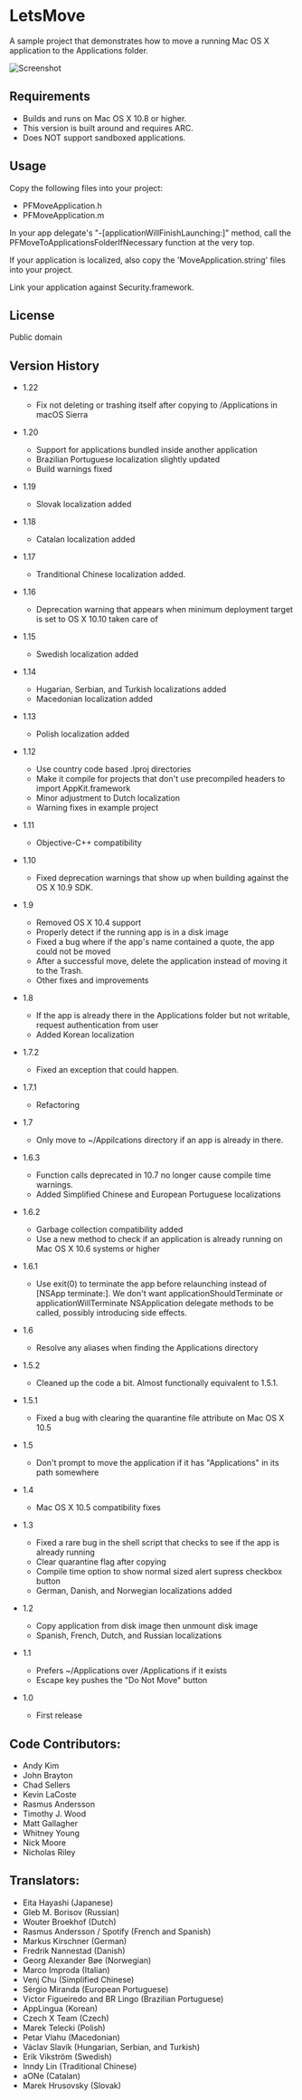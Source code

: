 LetsMove
========

A sample project that demonstrates how to move a running Mac OS X application to the Applications folder.

![Screenshot](http://i.imgur.com/euTRZiI.png)


Requirements
------------
- Builds and runs on Mac OS X 10.8 or higher. 
- This version is built around and requires ARC.
- Does NOT support sandboxed applications. 

Usage
-----

Copy the following files into your project:

- PFMoveApplication.h
- PFMoveApplication.m

In your app delegate's "-[applicationWillFinishLaunching:]" method, call the PFMoveToApplicationsFolderIfNecessary function at the very top.

If your application is localized, also copy the 'MoveApplication.string' files into your project.

Link your application against Security.framework.

License
-------
Public domain



Version History
---------------

* 1.22
	- Fix not deleting or trashing itself after copying to /Applications in macOS Sierra

* 1.20
	- Support for applications bundled inside another application
	- Brazilian Portuguese localization slightly updated
	- Build warnings fixed

* 1.19
	- Slovak localization added

* 1.18
	- Catalan localization added

* 1.17
	- Tranditional Chinese localization added.

* 1.16
	- Deprecation warning that appears when minimum deployment target is set to OS X 10.10 taken care of

* 1.15
	- Swedish localization added

* 1.14
	- Hugarian, Serbian, and Turkish localizations added
	- Macedonian localization added

* 1.13
	- Polish localization added

* 1.12
	- Use country code based .lproj directories
	- Make it compile for projects that don't use precompiled headers to import AppKit.framework
	- Minor adjustment to Dutch localization
	- Warning fixes in example project

* 1.11
	- Objective-C++ compatibility

* 1.10
	- Fixed deprecation warnings that show up when building against the OS X 10.9 SDK.

* 1.9
	- Removed OS X 10.4 support
	- Properly detect if the running app is in a disk image
	- Fixed a bug where if the app's name contained a quote, the app could not be moved
	- After a successful move, delete the application instead of moving it to the Trash.
	- Other fixes and improvements

* 1.8
	- If the app is already there in the Applications folder but not writable, request authentication from user
	- Added Korean localization

* 1.7.2
	- Fixed an exception that could happen.

* 1.7.1
	- Refactoring

* 1.7
	- Only move to ~/Appilcations directory if an app is already in there.

* 1.6.3
	- Function calls deprecated in 10.7 no longer cause compile time warnings.
	- Added Simplified Chinese and European Portuguese localizations

* 1.6.2
	- Garbage collection compatibility added
	- Use a new method to check if an application is already running on Mac OS X 10.6 systems or higher

* 1.6.1
	- Use exit(0) to terminate the app before relaunching instead of [NSApp terminate:]. We don't want applicationShouldTerminate or applicationWillTerminate NSApplication delegate methods to be called, possibly introducing side effects.

* 1.6
	- Resolve any aliases when finding the Applications directory

* 1.5.2
	- Cleaned up the code a bit. Almost functionally equivalent to 1.5.1.

* 1.5.1
	- Fixed a bug with clearing the quarantine file attribute on Mac OS X 10.5

* 1.5
	- Don't prompt to move the application if it has "Applications" in its path somewhere

* 1.4
	- Mac OS X 10.5 compatibility fixes

* 1.3
	- Fixed a rare bug in the shell script that checks to see if the app is already running
	- Clear quarantine flag after copying
	- Compile time option to show normal sized alert supress checkbox button
	- German, Danish, and Norwegian localizations added

* 1.2
	- Copy application from disk image then unmount disk image
	- Spanish, French, Dutch, and Russian localizations

* 1.1
	- Prefers ~/Applications over /Applications if it exists
	- Escape key pushes the "Do Not Move" button

* 1.0
	- First release


Code Contributors:
-------------
* Andy Kim
* John Brayton
* Chad Sellers
* Kevin LaCoste
* Rasmus Andersson
* Timothy J. Wood
* Matt Gallagher
* Whitney Young
* Nick Moore
* Nicholas Riley


Translators:
------------
* Eita Hayashi (Japanese)
* Gleb M. Borisov (Russian)
* Wouter Broekhof (Dutch)
* Rasmus Andersson / Spotify (French and Spanish)
* Markus Kirschner (German)
* Fredrik Nannestad (Danish)
* Georg Alexander Bøe (Norwegian)
* Marco Improda (Italian)
* Venj Chu (Simplified Chinese)
* Sérgio Miranda (European Portuguese)
* Victor Figueiredo and BR Lingo (Brazilian Portuguese)
* AppLingua (Korean)
* Czech X Team (Czech)
* Marek Telecki (Polish)
* Petar Vlahu (Macedonian)
* Václav Slavík (Hungarian, Serbian, and Turkish)
* Erik Vikström (Swedish)
* Inndy Lin (Traditional Chinese)
* aONe (Catalan)
* Marek Hrusovsky (Slovak)

